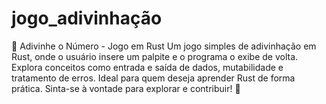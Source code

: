 # jogo_adivinhação
🎯 Adivinhe o Número - Jogo em Rust Um jogo simples de adivinhação em Rust, onde o usuário insere um palpite e o programa o exibe de volta. Explora conceitos como entrada e saída de dados, mutabilidade e tratamento de erros. Ideal para quem deseja aprender Rust de forma prática. Sinta-se à vontade para explorar e contribuir! 🚀
